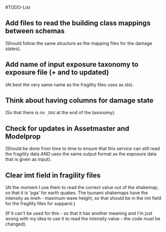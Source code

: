 #TODO-List

## Add files to read the building class mappings between schemas
(Should follow the same structure as the mapping files for the damage states).
## Add name of input exposure taxonomy to exposure file (+ and to updated)
(At best the very same name as the fragility files uses as ids).
## Think about having columns for damage state
(So that there is no `_DXX` at the end of the taxonomy).
## Check for updates in Assetmaster and Modelprop
(Should be done from time to time to ensure that this service can still
read the fragility data *AND* uses the same output format as the
exposure data that is given as input).
## Clear imt field in fragility files
(At the moment I use them to read the correct value out of the shakemap,
so that it is 'pga' for earth quakes.
The tsunami shakemaps have the intensity as mwh - maximum wave height,
so that should be in the imt field for the fragility files for supparsi.)

(If it can't be used for this - so that it has another meaning and I'm
just wrong with my idea to use it to read the intensity value -
the code must be changed).
